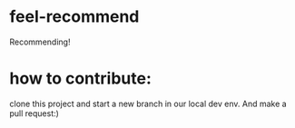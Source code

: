 # feel-recommend  
Recommending!
# how to contribute:   
clone this project and start a new branch in our local dev env. And make a pull request:)
